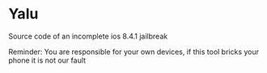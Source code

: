 # Yalu
Source code of an incomplete ios 8.4.1 jailbreak

Reminder: You are responsible for your own devices, if this tool bricks your phone it is not our fault
